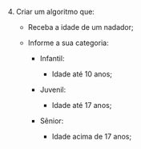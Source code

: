 04)	Criar um algoritmo que:

    - Receba a idade de um nadador;
    
    - Informe a sua categoria: 
        - Infantil:
            - Idade até 10 anos;
             
        - Juvenil:
            - Idade até 17 anos;
            
        - Sênior:
            - Idade acima de 17 anos;